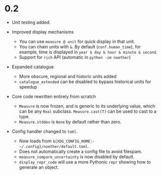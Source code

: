 # 0.2
- Unit testing added.

- Improved display mechanisms
    - You can use `measure @ unit` for quick display in that unit.
    - You can chain units with `&`. By default (`conf.human_time`), for example, time is displayed in `year & day & hour & minute & second`.
    - Support for `rich` API (automatic in `python -im noether`)

- Expanded catalogue
    - More obscure, regional and historic units added
    - `catalogue_extended` can be disabled to bypass historical units for speedup

- Core code rewritten entirely from scratch
    - `Measure` is now frozen, and is generic to its underlying value, which can be any `Real` subclass. `Measure.cast(T)` can be used to cast to a type.
    - `Measure.stddev` is `None` by default rather than zero.

- Config handler changed to `toml`.
    - Now loads from `${XDG_CONFIG_HOME:-~/.config}/noether/default.toml`.
    - Does not automatically create a config file to avoid filespam.
    - `measure_compare_uncertainty` is now disabled by default.
    - `display_repr_code` will use a more Pythonic `repr` showing how to generate an object.